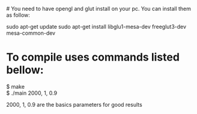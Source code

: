 # You need to have opengl and glut install on your pc. You can install them as follow:

sudo apt-get update
sudo apt-get install libglu1-mesa-dev freeglut3-dev mesa-common-dev

# To compile uses commands listed bellow:

$ make <br />
$ ./main 2000, 1, 0.9

2000, 1, 0.9 are the basics parameters for good results
